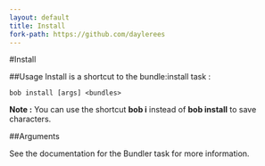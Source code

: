 ```yaml
---
layout: default
title: Install
fork-path: https://github.com/daylerees
---
```


#Install

##Usage
Install is a shortcut to the bundle:install task :

	bob install [args] <bundles>

<div class="alert alert-info">
<strong>Note :</strong> You can use the shortcut <strong>bob i</strong> instead of <strong>bob install</strong> to save characters.
</div>

##Arguments

See the documentation for the Bundler task for more information.